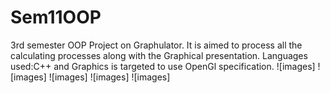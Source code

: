 # Sem11OOP
3rd semester OOP Project on Graphulator.
It is aimed to process all the calculating processes along with the Graphical presentation.
Languages used:C++
and Graphics is targeted to use OpenGl specification.
![images]
![images]
![images]
![images]
![images]
